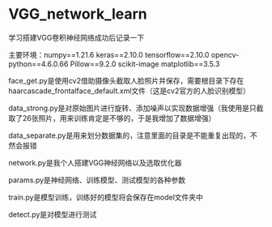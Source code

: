 # VGG_network_learn
学习搭建VGG卷积神经网络成功后记录一下

主要环境：numpy==1.21.6 keras==2.10.0 tensorflow==2.10.0 opencv-python==4.6.0.66 Pillow==9.2.0 scikit-image matplotlib==3.5.3

face_get.py是使用cv2借助摄像头截取人脸照片并保存，需要根目录下存在haarcascade_frontalface_default.xml文件（这是cv2官方的人脸识别模型）

data_strong.py是对原始图片进行旋转、添加噪声以实现数据增强（我使用是只截取了26张照片，用来训练肯定是不够的，于是我增加了数据增强）

data_separate.py是用来划分数据集的，注意里面的目录是不能重复出现的，不然会报错

network.py是我个人搭建VGG神经网络以及选取优化器

params.py是神经网络、训练模型、测试模型的各种参数

train.py是模型训练，训练好的模型将会保存在model文件夹中

detect.py是对模型进行测试
